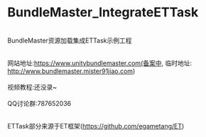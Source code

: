 # BundleMaster_IntegrateETTask
<br/>BundleMaster资源加载集成ETTask示例工程</br>

<br/>网站地址:https://www.unitybundlemaster.com(备案中, 临时地址: http://www.bundlemaster.mister91jiao.com)</br>
<br/>视频教程:还没录~</br>
<br/>QQ讨论群:787652036</br>

<br/>ETTask部分来源于ET框架(https://github.com/egametang/ET)</br>